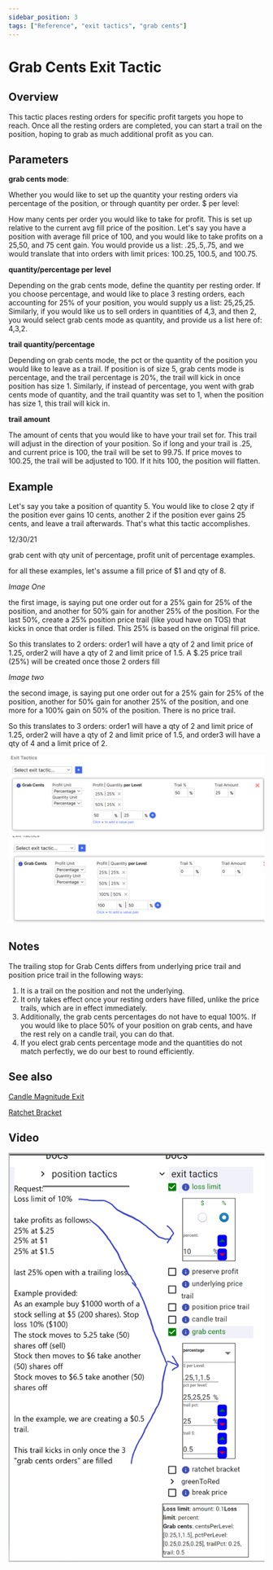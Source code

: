 ```yaml
---
sidebar_position: 3
tags: ["Reference", "exit tactics", "grab cents"]
---
```

# Grab Cents Exit Tactic

## Overview

This tactic places resting orders for specific profit targets you hope to reach. Once all the resting orders are completed, you can start a trail on the position, hoping to grab as much additional profit as you can.


## Parameters
**grab cents mode**:

Whether you would like to set up the quantity your resting orders via percentage of the position, or through quantity per order.
$ per level:

How many cents per order you would like to take for profit. This is set up relative to the current avg fill price of the position. Let's say you have a position with average fill price of 100, and you would like to take profits on a 25,50, and 75 cent gain. You would provide us a list: .25,.5,.75, and we would translate that into orders with limit prices: 100.25, 100.5, and 100.75.

**quantity/percentage per level**

Depending on the grab cents mode, define the quantity per resting order. If you choose percentage, and would like to place 3 resting orders, each accounting for 25% of your position, you would supply us a list: 25,25,25. Similarly, if you would like us to sell orders in quantities of 4,3, and then 2, you would select grab cents mode as quantity, and provide us a list here of: 4,3,2.

**trail quantity/percentage**

Depending on grab cents mode, the pct or the quantity of the position you would like to leave as a trail. If position is of size 5, grab cents mode is percentage, and the trail percentage is 20%, the trail will kick in once position has size 1. Similarly, if instead of percentage, you went with grab cents mode of quantity, and the trail quantity was set to 1, when the position has size 1, this trail will kick in.

**trail amount**

The amount of cents that you would like to have your trail set for. This trail will adjust in the direction of your position. So if long and your trail is .25, and current price is 100, the trail will be set to 99.75. If price moves to 100.25, the trail will be adjusted to 100. If it hits 100, the position will flatten.

## Example
Let's say you take a position of quantity 5. You would like to close 2 qty if the position ever gains 10 cents, another 2 if the position ever gains 25 cents, and leave a trail afterwards. That's what this tactic accomplishes.

12/30/21

grab cent with qty unit of percentage, profit unit of percentage examples.

for all these examples, let's assume a fill price of $1 and qty of 8.

_Image One_

the first image, is saying put one order out for a 25% gain for 25% of the position, and another for 50% gain for another 25% of the position. For the last 50%, create a 25% position price trail (like youd have on TOS) that kicks in once that order is filled. This 25% is based on the original fill price.

So this translates to 2 orders: order1 will have a qty of 2 and limit price of 1.25, order2 will have a qty of 2 and limit price of 1.5. A $.25 price trail (25%) will be created once those 2 orders fill

_Image two_

the second image, is saying put one order out for a 25% gain for 25% of the position, another for 50% gain for another 25% of the position, and one more for a 100% gain on 50% of the position. There is no price trail.

So this translates to 3 orders: order1 will have a qty of 2 and limit price of 1.25, order2 will have a qty of 2 and limit price of 1.5, and order3 will have a qty of 4 and a limit price of 2.

![GCimage1.png](GCimage1.png)
![GCimage2.png](GCimage2.png)


## Notes
The trailing stop for Grab Cents differs from underlying price trail and position price trail in the following ways: 
1) It is a trail on the position and not the underlying.
2) It only takes effect once your resting orders have filled, unlike the price trails, which are in effect immediately.
3) Additionally, the grab cents percentages do not have to equal 100%. If you would like to place 50% of your position on grab cents, and have the rest rely on a candle trail, you can do that.
4) If you elect grab cents percentage mode and the quantities do not match perfectly, we do our best to round efficiently.

## See also
[Candle Magnitude Exit](candle_magnitude.md)

[Ratchet Bracket](ratchet_bracket.md)

## Video

![grabcents.png](grabcents.png)


